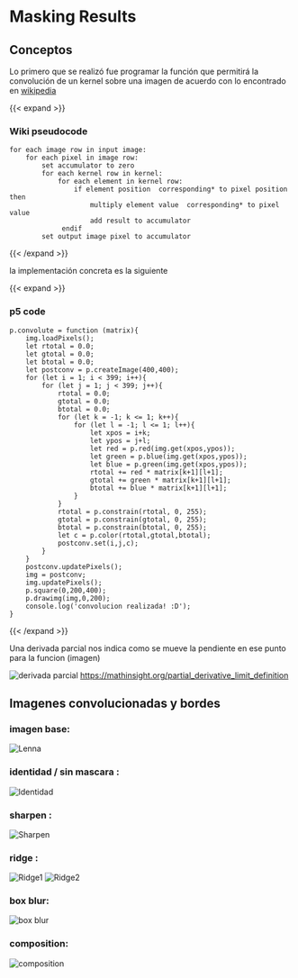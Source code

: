 # Masking Results

## Conceptos

Lo primero que se realizó fue programar la función que permitirá la convolución de un kernel sobre una imagen de acuerdo con lo encontrado en [wikipedia](https://en.wikipedia.org/wiki/Kernel_(image_processing))

{{< expand >}}
### Wiki pseudocode
    for each image row in input image:
        for each pixel in image row:
            set accumulator to zero
            for each kernel row in kernel:
                for each element in kernel row:
                    if element position  corresponding* to pixel position then
                        multiply element value  corresponding* to pixel value
                        add result to accumulator
                 endif
            set output image pixel to accumulator
{{< /expand >}}

la implementación concreta es la siguiente

{{< expand >}}
### p5 code
    p.convolute = function (matrix){
        img.loadPixels();
        let rtotal = 0.0;
        let gtotal = 0.0;
        let btotal = 0.0;
        let postconv = p.createImage(400,400);
        for (let i = 1; i < 399; i++){
            for (let j = 1; j < 399; j++){
                rtotal = 0.0;
                gtotal = 0.0;
                btotal = 0.0;
                for (let k = -1; k <= 1; k++){
                    for (let l = -1; l <= 1; l++){
                        let xpos = i+k;
                        let ypos = j+l;
                        let red = p.red(img.get(xpos,ypos));
                        let green = p.blue(img.get(xpos,ypos));
                        let blue = p.green(img.get(xpos,ypos));
                        rtotal += red * matrix[k+1][l+1];
                        gtotal += green * matrix[k+1][l+1];
                        btotal += blue * matrix[k+1][l+1];
                    }
                }
                rtotal = p.constrain(rtotal, 0, 255);
                gtotal = p.constrain(gtotal, 0, 255);
                btotal = p.constrain(btotal, 0, 255);
                let c = p.color(rtotal,gtotal,btotal);
                postconv.set(i,j,c);
            }
        }
        postconv.updatePixels();
        img = postconv;
        img.updatePixels();
        p.square(0,200,400);
        p.drawimg(img,0,200);
        console.log('convolucion realizada! :D');
    }
{{< /expand >}}

Una derivada parcial nos indica como se mueve la pendiente en ese punto para la funcion (imagen)


![derivada parcial](/showcasevc/sketches/partial_derivative.png)
https://mathinsight.org/partial_derivative_limit_definition

## Imagenes convolucionadas y bordes

### imagen base:

![Lenna](/showcasevc/sketches/lenna.png)

### identidad / sin mascara :

![Identidad](/showcasevc/sketches/ident.png)

### sharpen :

![Sharpen](/showcasevc/sketches/sharpen.png)

### ridge :

![Ridge1](/showcasevc/sketches/ridge1.png)
![Ridge2](/showcasevc/sketches/ridge2.png)

### box blur:

![box blur](/showcasevc/sketches/boxblur.png)

### composition:

![composition](/showcasevc/sketches/maskcomposition.png)